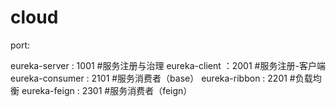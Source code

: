 # cloud
port:

eureka-server  	: 1001 	#服务注册与治理
eureka-client 	：2001	#服务注册-客户端
eureka-consumer	: 2101	#服务消费者（base）
eureka-ribbon	: 2201 	#负载均衡
eureka-feign	: 2301	#服务消费者（feign）